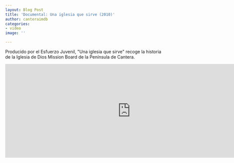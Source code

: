 ```yaml
---
layout: Blog Post
title: 'Documental: Una iglesia que sirve (2010)'
author: canteraimdb
categories:
- video
image: ''

---
```

Producido por el Esfuerzo Juvenil, "Una iglesia que sirve" recoge la historia de la Iglesia de Dios Mission Board de la Península de Cantera.

<iframe width="800" height="300" src="https://www.youtube.com/embed/QFqrlwGZX-0" title="YouTube video player" frameborder="0" allow="accelerometer; autoplay; clipboard-write; encrypted-media; gyroscope; picture-in-picture" allowfullscreen></iframe>